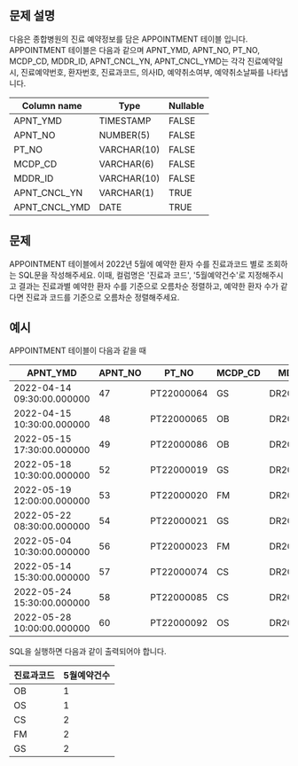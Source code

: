 ## 문제 설명
다음은 종합병원의 진료 예약정보를 담은 APPOINTMENT 테이블 입니다.
APPOINTMENT 테이블은 다음과 같으며 APNT_YMD, APNT_NO, PT_NO, MCDP_CD, MDDR_ID, APNT_CNCL_YN, APNT_CNCL_YMD는 각각 진료예약일시, 진료예약번호, 환자번호, 진료과코드, 의사ID, 예약취소여부, 예약취소날짜를 나타냅니다.

|Column name|	Type|	Nullable|
|-|-|-|
|APNT_YMD|	TIMESTAMP|	FALSE|
|APNT_NO|	NUMBER(5)|	FALSE|
|PT_NO|	VARCHAR(10)|	FALSE|
|MCDP_CD|	VARCHAR(6)|	FALSE|
|MDDR_ID|	VARCHAR(10)|	FALSE|
|APNT_CNCL_YN|	VARCHAR(1)|	TRUE|
|APNT_CNCL_YMD|	DATE|	TRUE|
## 문제
APPOINTMENT 테이블에서 2022년 5월에 예약한 환자 수를 진료과코드 별로 조회하는 SQL문을 작성해주세요. 이때, 컬럼명은 '진료과 코드', '5월예약건수'로 지정해주시고 결과는 진료과별 예약한 환자 수를 기준으로 오름차순 정렬하고, 예약한 환자 수가 같다면 진료과 코드를 기준으로 오름차순 정렬해주세요.

## 예시
APPOINTMENT 테이블이 다음과 같을 때

|APNT_YMD|	APNT_NO|	PT_NO|	MCDP_CD|	MDDR_ID|	APNT_CNCL_YN|	APNT_CNCL_YMD|
|-|-|-|-|-|-|-|
|2022-04-14 09:30:00.000000|	47|	PT22000064|	GS|	DR20170123|	N|	NULL|
|2022-04-15 10:30:00.000000|	48|	PT22000065|	OB|	DR20100231|	N|	NULL|
|2022-05-15 17:30:00.000000|	49|	PT22000086|	OB|	DR20100231|	N|	NULL|
|2022-05-18 10:30:00.000000|	52|	PT22000019|	GS|	DR20100039|	N|	NULL|
|2022-05-19 12:00:00.000000|	53|	PT22000020|	FM|	DR20010112|	N|	NULL|
|2022-05-22 08:30:00.000000|	54|	PT22000021|	GS|	DR20100039|	N|	NULL|
|2022-05-04 10:30:00.000000|	56|	PT22000023|	FM|	DR20090112|	N|	NULL|
|2022-05-14 15:30:00.000000|	57|	PT22000074|	CS|	DR20200012|	N|	NULL|
|2022-05-24 15:30:00.000000|	58|	PT22000085|	CS|	DR20200012|	N|	NULL|
|2022-05-28 10:00:00.000000|	60|	PT22000092|	OS|	DR20100031|	N|	NULL|
SQL을 실행하면 다음과 같이 출력되어야 합니다.

|진료과코드|	5월예약건수|
|-|-|
|OB|	1|
|OS|	1|
|CS|	2|
|FM|	2|
|GS|	2|